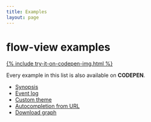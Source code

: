 ```yaml
---
title: Examples
layout: page
---
```


# flow-view examples

<div>
  <a href="http://codepen.io/collection/DojWVW/">
    {% include try-it-on-codepen-img.html %}
  </a>
</div>

Every example in this list is also available on **CODEPEN**.

* [Synopsis](./synopsis)
* [Event log](./event-log)
* [Custom theme](./custom-theme)
* [Autocompletion from URL](./autocompletion-from-url)
* [Download graph](./download-graph)

